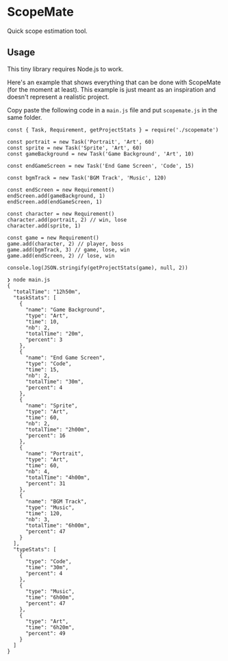# ScopeMate

Quick scope estimation tool.

## Usage

This tiny library requires Node.js to work.

Here's an example that shows everything that can be done with ScopeMate (for the moment at least). This example is just meant as an inspiration and doesn't represent a realistic project.

Copy paste the following code in a `main.js` file and put `scopemate.js` in the same folder.

```
const { Task, Requirement, getProjectStats } = require('./scopemate')

const portrait = new Task('Portrait', 'Art', 60)
const sprite = new Task('Sprite', 'Art', 60)
const gameBackground = new Task('Game Background', 'Art', 10)

const endGameScreen = new Task('End Game Screen', 'Code', 15)

const bgmTrack = new Task('BGM Track', 'Music', 120)

const endScreen = new Requirement()
endScreen.add(gameBackground, 1)
endScreen.add(endGameScreen, 1)

const character = new Requirement()
character.add(portrait, 2) // win, lose
character.add(sprite, 1)

const game = new Requirement()
game.add(character, 2) // player, boss
game.add(bgmTrack, 3) // game, lose, win
game.add(endScreen, 2) // lose, win

console.log(JSON.stringify(getProjectStats(game), null, 2))
```

```
❯ node main.js
{
  "totalTime": "12h50m",
  "taskStats": [
    {
      "name": "Game Background",
      "type": "Art",
      "time": 10,
      "nb": 2,
      "totalTime": "20m",
      "percent": 3
    },
    {
      "name": "End Game Screen",
      "type": "Code",
      "time": 15,
      "nb": 2,
      "totalTime": "30m",
      "percent": 4
    },
    {
      "name": "Sprite",
      "type": "Art",
      "time": 60,
      "nb": 2,
      "totalTime": "2h00m",
      "percent": 16
    },
    {
      "name": "Portrait",
      "type": "Art",
      "time": 60,
      "nb": 4,
      "totalTime": "4h00m",
      "percent": 31
    },
    {
      "name": "BGM Track",
      "type": "Music",
      "time": 120,
      "nb": 3,
      "totalTime": "6h00m",
      "percent": 47
    }
  ],
  "typeStats": [
    {
      "type": "Code",
      "time": "30m",
      "percent": 4
    },
    {
      "type": "Music",
      "time": "6h00m",
      "percent": 47
    },
    {
      "type": "Art",
      "time": "6h20m",
      "percent": 49
    }
  ]
}
```

